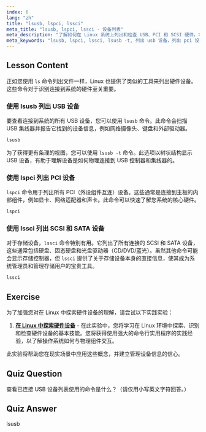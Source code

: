 ```yaml
---
index: 6
lang: "zh"
title: "lsusb, lspci, lssci"
meta_title: "lsusb, lspci, lssci - 设备列表"
meta_description: "了解如何在 Linux 系统上列出和检查 USB、PCI 和 SCSI 硬件。本指南涵盖 lsusb、lspci 和 lssci 命令，包括 lsusb -t 等查看设备树的选项。"
meta_keywords: "lsusb, lspci, lssci, lsusb -t, 列出 usb 设备，列出 pci 设备，列出 scsi 设备，linux 硬件，设备信息"
---
```


## Lesson Content

正如您使用 `ls` 命令列出文件一样，Linux 也提供了类似的工具来列出硬件设备。这些命令对于识别连接到系统的硬件至关重要。

### 使用 lsusb 列出 USB 设备

要查看连接到系统的所有 USB 设备，您可以使用 `lsusb` 命令。此命令会扫描 USB 集线器并报告它找到的设备信息，例如网络摄像头、键盘和外部驱动器。

```bash
lsusb
```

为了获得更有条理的视图，您可以使用 `lsusb -t` 命令。此选项以树状结构显示 USB 设备，有助于理解设备是如何物理连接到 USB 控制器和集线器的。

### 使用 lspci 列出 PCI 设备

`lspci` 命令用于列出所有 PCI（外设组件互连）设备。这些通常是连接到主板的内部组件，例如显卡、网络适配器和声卡。此命令可以快速了解您系统的核心硬件。

```bash
lspci
```

### 使用 lssci 列出 SCSI 和 SATA 设备

对于存储设备，`lssci` 命令特别有用。它列出了所有连接的 SCSI 和 SATA 设备，这些通常包括硬盘、固态硬盘和光盘驱动器（CD/DVD/蓝光）。虽然其他命令可能会显示存储控制器，但 `lssci` 提供了关于存储设备本身的直接信息，使其成为系统管理员和管理存储用户的宝贵工具。

```bash
lssci
```

## Exercise

为了加强您对在 Linux 中探索硬件设备的理解，请尝试以下实践实验：

1. **[在 Linux 中探索硬件设备](https://labex.io/zh/labs/comptia-explore-hardware-devices-in-linux-590861)** - 在此实验中，您将学习在 Linux 环境中探索、识别和检查硬件设备的基本技能。您将获得使用强大的命令行实用程序的实践经验，以了解操作系统如何与物理组件交互。

此实验将帮助您在现实场景中应用这些概念，并建立管理设备信息的信心。

## Quiz Question

查看已连接 USB 设备列表使用的命令是什么？（请仅用小写英文字符回答。）

## Quiz Answer

lsusb
